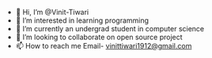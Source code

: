 - 👋 Hi, I’m @Vinit-Tiwari
- 👀 I’m interested in learning programming
- 🌱 I’m currently an undergrad student in computer science
- 💞️ I’m looking to collaborate on open source project
- 📫 How to reach me Email- vinittiwari1912@gmail.com

<!---
Vinit-Tiwari/Vinit-Tiwari is a ✨ special ✨ repository because its `README.md` (this file) appears on your GitHub profile.
You can click the Preview link to take a look at your changes.
--->
